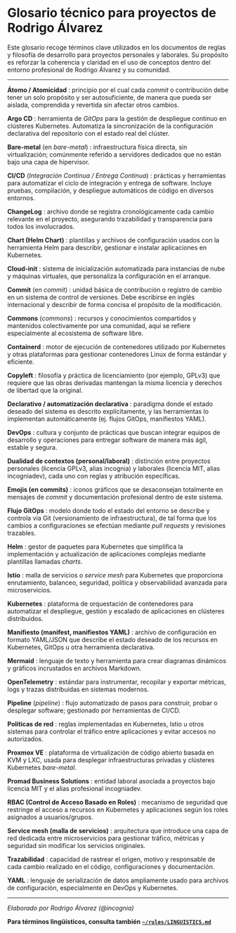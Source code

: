 # Glosario técnico para proyectos de Rodrigo Álvarez

Este glosario recoge términos clave utilizados en los documentos de reglas y filosofía de desarrollo para proyectos personales y laborales. Su propósito es reforzar la coherencia y claridad en el uso de conceptos dentro del entorno profesional de Rodrigo Álvarez y su comunidad.

---

**Átomo / Atomicidad**
: principio por el cual cada *commit* o contribución debe tener un solo propósito y ser autosuficiente, de manera que pueda ser aislada, comprendida y revertida sin afectar otros cambios.

**Argo CD**
: herramienta de *GitOps* para la gestión de despliegue continuo en clústeres Kubernetes. Automatiza la sincronización de la configuración declarativa del repositorio con el estado real del clúster.

**Bare-metal** (en *bare-metal*)
: infraestructura física directa, sin virtualización; comúnmente referido a servidores dedicados que no están bajo una capa de hipervisor.

**CI/CD** (*Integración Continua / Entrega Continua*)
: prácticas y herramientas para automatizar el ciclo de integración y entrega de software. Incluye pruebas, compilación, y despliegue automáticos de código en diversos entornos.

**ChangeLog**
: archivo donde se registra cronológicamente cada cambio relevante en el proyecto, asegurando trazabilidad y transparencia para todos los involucrados.

**Chart (Helm Chart)**
: plantillas y archivos de configuración usados con la herramienta Helm para describir, gestionar e instalar aplicaciones en Kubernetes.

**Cloud-init**
: sistema de inicialización automatizada para instancias de nube y máquinas virtuales, que personaliza la configuración en el arranque.

**Commit** (en *commit*)
: unidad básica de contribución o registro de cambio en un sistema de control de versiones. Debe escribirse en inglés internacional y describir de forma concisa el propósito de la modificación.

**Commons** (*commons*)
: recursos y conocimientos compartidos y mantenidos colectivamente por una comunidad, aquí se refiere especialmente al ecosistema de software libre.

**Containerd**
: motor de ejecución de contenedores utilizado por Kubernetes y otras plataformas para gestionar contenedores Linux de forma estándar y eficiente.

**Copyleft**
: filosofía y práctica de licenciamiento (por ejemplo, GPLv3) que requiere que las obras derivadas mantengan la misma licencia y derechos de libertad que la original.

**Declarativo / automatización declarativa**
: paradigma donde el estado deseado del sistema es descrito explícitamente, y las herramientas lo implementan automáticamente (ej. flujos GitOps, manifiestos YAML).

**DevOps**
: cultura y conjunto de prácticas que buscan integrar equipos de desarrollo y operaciones para entregar software de manera más ágil, estable y segura.

**Dualidad de contextos (personal/laboral)**
: distinción entre proyectos personales (licencia GPLv3, alias incognia) y laborales (licencia MIT, alias incogniadev), cada uno con reglas y atribución específicas.

**Emojis (en commits)**
: iconos gráficos que se desaconsejan totalmente en mensajes de *commit* y documentación profesional dentro de este sistema.

**Flujo GitOps**
: modelo donde todo el estado del entorno se describe y controla vía Git (versionamiento de infraestructura), de tal forma que los cambios a configuraciones se efectúan mediante *pull requests* y revisiones trazables.

**Helm**
: gestor de paquetes para Kubernetes que simplifica la implementación y actualización de aplicaciones complejas mediante plantillas llamadas *charts*.

**Istio**
: malla de servicios o *service mesh* para Kubernetes que proporciona enrutamiento, balanceo, seguridad, política y observabilidad avanzada para microservicios.

**Kubernetes**
: plataforma de orquestación de contenedores para automatizar el despliegue, gestión y escalado de aplicaciones en clústeres distribuidos.

**Manifiesto (manifest, manifiestos YAML)**
: archivo de configuración en formato YAML/JSON que describe el estado deseado de los recursos en Kubernetes, GitOps u otra herramienta declarativa.

**Mermaid**
: lenguaje de texto y herramienta para crear diagramas dinámicos y gráficos incrustados en archivos Markdown.

**OpenTelemetry**
: estándar para instrumentar, recopilar y exportar métricas, logs y trazas distribuidas en sistemas modernos.

**Pipeline** (*pipeline*)
: flujo automatizado de pasos para construir, probar o desplegar software; gestionado por herramientas de CI/CD.

**Políticas de red**
: reglas implementadas en Kubernetes, Istio u otros sistemas para controlar el tráfico entre aplicaciones y evitar accesos no autorizados.

**Proxmox VE**
: plataforma de virtualización de código abierto basada en KVM y LXC, usada para desplegar infraestructuras privadas y clústeres Kubernetes *bare-metal*.

**Promad Business Solutions**
: entidad laboral asociada a proyectos bajo licencia MIT y el alias profesional incogniadev.

**RBAC (Control de Acceso Basado en Roles)**
: mecanismo de seguridad que restringe el acceso a recursos en Kubernetes y aplicaciones según los roles asignados a usuarios/grupos.

**Service mesh (malla de servicios)**
: arquitectura que introduce una capa de red dedicada entre microservicios para gestionar tráfico, métricas y seguridad sin modificar los servicios originales.

**Trazabilidad**
: capacidad de rastrear el origen, motivo y responsable de cada cambio realizado en el código, configuraciones y documentación.

**YAML**
: lenguaje de serialización de datos ampliamente usado para archivos de configuración, especialmente en DevOps y Kubernetes.

---

*Elaborado por Rodrigo Álvarez (@incognia)*

**Para términos lingüísticos, consulta también [`~/rules/LINGUISTICS.md`](./LINGUISTICS.md)**

